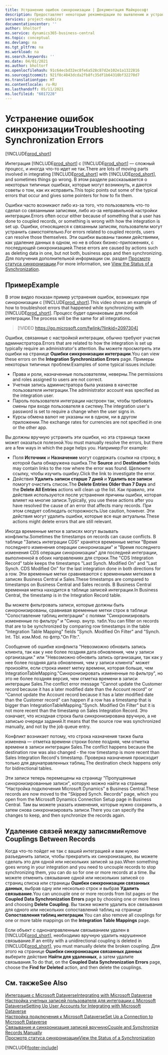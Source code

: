 ```yaml
---
title: Устранение ошибок синхронизации | Документация Майкрософт
description: Предоставляет некоторые рекомендации по выявлению и устранению ошибок синхронизации.
services: project-madeira
documentationcenter: ''
author: bholtorf
ms.service: dynamics365-business-central
ms.topic: conceptual
ms.devlang: na
ms.tgt_pltfrm: na
ms.workload: na
ms.search.keywords: ''
ms.date: 04/01/2021
ms.author: bholtorf
ms.openlocfilehash: 91c64ecbd32ec8fe6a528c87d2e102e1a1322816
ms.sourcegitcommit: 921f0c4043dcda2fb8fc35df1b64310bf32270d7
ms.translationtype: HT
ms.contentlocale: ru-RU
ms.lasthandoff: 05/11/2021
ms.locfileid: "6017228"
---
```

# <a name="troubleshooting-synchronization-errors"></a><span data-ttu-id="7c6fc-103">Устранение ошибок синхронизации</span><span class="sxs-lookup"><span data-stu-id="7c6fc-103">Troubleshooting Synchronization Errors</span></span>
[!INCLUDE[prod_short](includes/cc_data_platform_banner.md)]

<span data-ttu-id="7c6fc-104">Интеграция [!INCLUDE[prod_short](includes/prod_short.md)] с [!INCLUDE[prod_short](includes/cds_long_md.md)] — сложный процесс, и иногда что-то идет не так.</span><span class="sxs-lookup"><span data-stu-id="7c6fc-104">There are lots of moving parts involved in integrating [!INCLUDE[prod_short](includes/prod_short.md)] with [!INCLUDE[prod_short](includes/cds_long_md.md)], and sometimes things go wrong.</span></span> <span data-ttu-id="7c6fc-105">В этом разделе рассказывается о некоторых типичных ошибках, которые могут возникнуть, и даются советы о том, как их исправить.</span><span class="sxs-lookup"><span data-stu-id="7c6fc-105">This topic points out some of the typical errors that occur and gives some pointers for how to fix them.</span></span>

<span data-ttu-id="7c6fc-106">Ошибки часто возникают либо из-за того, что пользователь что-то сделал со связанными записями, либо из-за неправильной настройки интеграции.</span><span class="sxs-lookup"><span data-stu-id="7c6fc-106">Errors often occur either because of something that a user has done to coupled records, or something is wrong with how the integration is set up.</span></span> <span data-ttu-id="7c6fc-107">Ошибки, относящиеся к связанным записям, пользователи могут устранить самостоятельно.</span><span class="sxs-lookup"><span data-stu-id="7c6fc-107">For errors related to coupled records, users can resolve those themselves.</span></span> <span data-ttu-id="7c6fc-108">Эти ошибки вызваны такими действиями, как удаление данных в одном, но не в обоих бизнес-приложениях, с последующей синхронизацией.</span><span class="sxs-lookup"><span data-stu-id="7c6fc-108">These errors are caused by actions such as deleting data in one, but not both, business apps and then synchronizing.</span></span> <span data-ttu-id="7c6fc-109">Для получения дополнительной информации см. раздел [Просмотр статуса синхронизации](admin-how-to-view-synchronization-status.md).</span><span class="sxs-lookup"><span data-stu-id="7c6fc-109">For more information, see [View the Status of a Synchronization](admin-how-to-view-synchronization-status.md).</span></span>

## <a name="example"></a><span data-ttu-id="7c6fc-110">Пример</span><span class="sxs-lookup"><span data-stu-id="7c6fc-110">Example</span></span>
<span data-ttu-id="7c6fc-111">В этом видео показан пример устранения ошибок, возникших при синхронизации с [!INCLUDE[prod_short](includes/cds_long_md.md)].</span><span class="sxs-lookup"><span data-stu-id="7c6fc-111">This video shows an example of how to troubleshoot errors that happened while synchronizing with [!INCLUDE[prod_short](includes/cds_long_md.md)].</span></span> <span data-ttu-id="7c6fc-112">Процесс будет одинаковым для любой интеграции.</span><span class="sxs-lookup"><span data-stu-id="7c6fc-112">The process will be the same for all integrations.</span></span> 

> [!VIDEO https://go.microsoft.com/fwlink/?linkid=2097304]

<span data-ttu-id="7c6fc-113">Ошибки, связанные с настройкой интеграции, обычно требуют участия администратора.</span><span class="sxs-lookup"><span data-stu-id="7c6fc-113">Errors that are related to how the integration is set up typically require an administrator's attention.</span></span> <span data-ttu-id="7c6fc-114">Вы можете просмотреть эти ошибки на странице **Ошибки синхронизации интеграции**.</span><span class="sxs-lookup"><span data-stu-id="7c6fc-114">You can view these errors on the **Integration Synchronization Errors** page.</span></span> <span data-ttu-id="7c6fc-115">Примеры некоторых типичных проблем:</span><span class="sxs-lookup"><span data-stu-id="7c6fc-115">Examples of some typical issues include:</span></span>  
  
* <span data-ttu-id="7c6fc-116">Права и роли, назначенные пользователям, неверны.</span><span class="sxs-lookup"><span data-stu-id="7c6fc-116">The permissions and roles assigned to users are not correct.</span></span>  
* <span data-ttu-id="7c6fc-117">Учетная запись администратора была указана в качестве пользователя интеграции.</span><span class="sxs-lookup"><span data-stu-id="7c6fc-117">The administrator account was specified as the integration user.</span></span>  
* <span data-ttu-id="7c6fc-118">Пароль пользователя интеграции настроен так, чтобы требовать смены при входе пользователя в систему.</span><span class="sxs-lookup"><span data-stu-id="7c6fc-118">The integration user's password is set to require a change when the user signs in.</span></span>  
* <span data-ttu-id="7c6fc-119">Курсы обмена валют не указаны ни в одном, ни в другом приложении.</span><span class="sxs-lookup"><span data-stu-id="7c6fc-119">The exchange rates for currencies are not specified in one or the other app.</span></span>  
  
<span data-ttu-id="7c6fc-120">Вы должны вручную устранить эти ошибки, но эта страница также может оказаться полезной.</span><span class="sxs-lookup"><span data-stu-id="7c6fc-120">You must manually resolve the errors, but there are a few ways in which the page helps you.</span></span> <span data-ttu-id="7c6fc-121">Например:</span><span class="sxs-lookup"><span data-stu-id="7c6fc-121">For example:</span></span>  

* <span data-ttu-id="7c6fc-122">Поля **Источник** и **Назначение** могут содержать ссылки на строку, в которой была обнаружена ошибка.</span><span class="sxs-lookup"><span data-stu-id="7c6fc-122">The **Source** and **Destination** fields may contain links to the row where the error was found.</span></span> <span data-ttu-id="7c6fc-123">Щелкните ссылку, чтобы изучить ошибку.</span><span class="sxs-lookup"><span data-stu-id="7c6fc-123">Click the link to investigate the error.</span></span>  
* <span data-ttu-id="7c6fc-124">Действия **Удалить записи старше 7 дней** и **Удалить все записи** помогут очистить список.</span><span class="sxs-lookup"><span data-stu-id="7c6fc-124">The **Delete Entries Older than 7 Days** and the **Delete All Entries** actions will clean up the list.</span></span> <span data-ttu-id="7c6fc-125">Как правило, эти действия используются после устранения причины ошибки, которая влияет на многие записи.</span><span class="sxs-lookup"><span data-stu-id="7c6fc-125">Typically, you use these actions after you have resolved the cause of an error that affects many records.</span></span> <span data-ttu-id="7c6fc-126">При этом следует соблюдать осторожность.</span><span class="sxs-lookup"><span data-stu-id="7c6fc-126">Use caution, however.</span></span> <span data-ttu-id="7c6fc-127">Эти действия могут удалить ошибки, которые все еще актуальны.</span><span class="sxs-lookup"><span data-stu-id="7c6fc-127">These actions might delete errors that are still relevant.</span></span>

<span data-ttu-id="7c6fc-128">Иногда временные метки в записях могут вызывать конфликты.</span><span class="sxs-lookup"><span data-stu-id="7c6fc-128">Sometimes the timestamps on records can cause conflicts.</span></span> <span data-ttu-id="7c6fc-129">В таблице "Запись интеграции CDS" хранятся временные метки "Время последнего изменения операции синхронизации" и "Время последнего изменения CDS операции синхронизации" для последней интеграции, выполненной в обоих направлениях для строки.</span><span class="sxs-lookup"><span data-stu-id="7c6fc-129">The "CDS Integration Record" table keeps the timestamps "Last Synch. Modified On" and "Last Synch. CDS Modified On" for the last integration done in both directions for a row.</span></span> <span data-ttu-id="7c6fc-130">Эти временные метки сравниваются с временными метками в записях Business Central и Sales.</span><span class="sxs-lookup"><span data-stu-id="7c6fc-130">These timestamps are compared to timestamps on Business Central and Sales records.</span></span> <span data-ttu-id="7c6fc-131">В Business Central временная метка находится в таблице записей интеграции.</span><span class="sxs-lookup"><span data-stu-id="7c6fc-131">In Business Central, the timestamp is in the Integration Record table.</span></span>

<span data-ttu-id="7c6fc-132">Вы можете фильтровать записи, которые должны быть синхронизированы, сравнивая временные метки строк в таблице "Сопоставление таблиц интеграции" с полями "Синхронизировать измененные по фильтру" и "Синхр. внутр. табл.</span><span class="sxs-lookup"><span data-stu-id="7c6fc-132">You can filter on records that are to be synchronized by comparing row timestamps in the table "Integration Table Mapping" fields "Synch. Modified On Filter" and "Synch. Int. Tbl.</span></span> <span data-ttu-id="7c6fc-133">изм.</span><span class="sxs-lookup"><span data-stu-id="7c6fc-133">Mod.</span></span> <span data-ttu-id="7c6fc-134">по флтр."</span><span class="sxs-lookup"><span data-stu-id="7c6fc-134">On Fltr.".</span></span>

<span data-ttu-id="7c6fc-135">Сообщение об ошибке конфликта "Невозможно обновить запись клиента, так как у нее более поздняя дата обновления, чем у записи организации." или "Невозможно обновить запись организации, так как у нее более поздняя дата обновления, чем у записи клиента" может произойти, если строка имеет метку времени, которая больше, чем IntegrationTableMapping."Синхронизировать измененные по фильтру", но это не более поздняя версия, чем отметка времени в записи интеграции Sales.</span><span class="sxs-lookup"><span data-stu-id="7c6fc-135">The conflict error message "Cannot update the Customer record because it has a later modified date than the Account record" or "Cannot update the Account record because it has a later modified date than the Customer record" can happen if a row has a timestamp that is bigger than IntegrationTableMapping."Synch. Modified On Filter" but it is not more recent than the timestamp on Sales Integration Record.</span></span> <span data-ttu-id="7c6fc-136">Это означает, что исходная строка была синхронизирована вручную, а не записью очереди заданий.</span><span class="sxs-lookup"><span data-stu-id="7c6fc-136">It means that the source row was synchronized manually, and not by the job queue entry.</span></span> 

<span data-ttu-id="7c6fc-137">Конфликт возникает потому, что строка назначения также была изменена — отметка времени строки более поздняя, чем отметка времени в записи интеграции Sales.</span><span class="sxs-lookup"><span data-stu-id="7c6fc-137">The conflict happens because the destination row was also changed  - the row timestamp is more recent than Sales Integration Record's timestamp.</span></span> <span data-ttu-id="7c6fc-138">Проверка назначения происходит только для двунаправленных таблиц.</span><span class="sxs-lookup"><span data-stu-id="7c6fc-138">The destination check happens only for bidirectional tables.</span></span> 

<span data-ttu-id="7c6fc-139">Эти записи теперь перемещены на страницу "Пропущенные синхронизированные записи", которую можно найти на странице "Настройка подключения Microsoft Dynamics" в Business Central.</span><span class="sxs-lookup"><span data-stu-id="7c6fc-139">These records are now moved to the "Skipped Synch. Records" page, which you open from the Microsoft Dynamics Connection Setup page in Business Central.</span></span> <span data-ttu-id="7c6fc-140">Там вы можете указать изменения, которые нужно сохранить, а затем снова синхронизировать записи.</span><span class="sxs-lookup"><span data-stu-id="7c6fc-140">There you can specify the changes to keep, and then synchronize the records again.</span></span>

## <a name="remove-couplings-between-records"></a><span data-ttu-id="7c6fc-141">Удаление связей между записями</span><span class="sxs-lookup"><span data-stu-id="7c6fc-141">Remove Couplings Between Records</span></span>
<span data-ttu-id="7c6fc-142">Когда что-то пойдет не так с вашей интеграцией и вам нужно разъединить записи, чтобы прекратить их синхронизацию, вы можете сделать это для одной или нескольких записей за раз.</span><span class="sxs-lookup"><span data-stu-id="7c6fc-142">When something goes wrong in your integration and you need to uncouple records to stop synchronizing them, you can do so for one or more records at a time.</span></span> <span data-ttu-id="7c6fc-143">Вы можете отменить связывание одной или нескольких записей со страниц списка или страницы **Ошибки синхронизации связанных данных**, выбрав одну или несколько строк и выбрав **Удалить связывание**.</span><span class="sxs-lookup"><span data-stu-id="7c6fc-143">You can uncouple one or more records from list pages or the **Coupled Data Synchronization Errors** page by choosing one or more lines and choosing **Delete Coupling**.</span></span> <span data-ttu-id="7c6fc-144">Вы также можете удалить все связывания для одного или нескольких сопоставлений таблиц на странице **Сопоставления таблиц интеграции**.</span><span class="sxs-lookup"><span data-stu-id="7c6fc-144">You can also remove all couplings for one or more table mappings on the **Integration Table Mappings** page.</span></span> 

<span data-ttu-id="7c6fc-145">Если объект с однонаправленным связыванием удален в [!INCLUDE[prod_short](includes/prod_short.md)], необходимо вручную удалить нарушенное связывание.</span><span class="sxs-lookup"><span data-stu-id="7c6fc-145">If an entity with a unidirectional coupling is deleted in [!INCLUDE[prod_short](includes/prod_short.md)], you must manually delete the broken coupling.</span></span> <span data-ttu-id="7c6fc-146">Для этого на странице **Ошибки синхронизации связанных данных** выберите действие **Найти для удаленных**, а затем удалите связывания.</span><span class="sxs-lookup"><span data-stu-id="7c6fc-146">To do that, on the **Coupled Data Synchronization Errors** page, choose the **Find for Deleted** action, and then delete the couplings.</span></span>

## <a name="see-also"></a><span data-ttu-id="7c6fc-147">См. также</span><span class="sxs-lookup"><span data-stu-id="7c6fc-147">See Also</span></span>
[<span data-ttu-id="7c6fc-148">Интеграция с Microsoft Dataverse</span><span class="sxs-lookup"><span data-stu-id="7c6fc-148">Integrating with Microsoft Dataverse</span></span>](admin-prepare-dynamics-365-for-sales-for-integration.md)  
[<span data-ttu-id="7c6fc-149">Настройка учетных записей пользователя для интеграции с Microsoft Dataverse</span><span class="sxs-lookup"><span data-stu-id="7c6fc-149">Setting Up User Accounts for Integrating with Microsoft Dataverse</span></span>](admin-setting-up-integration-with-dynamics-sales.md)  
[<span data-ttu-id="7c6fc-150">Настройка подключения к Microsoft Dataverse</span><span class="sxs-lookup"><span data-stu-id="7c6fc-150">Set Up a Connection to Microsoft Dataverse</span></span>](admin-how-to-set-up-a-dynamics-crm-connection.md)  
[<span data-ttu-id="7c6fc-151">Связывание и синхронизация записей вручную</span><span class="sxs-lookup"><span data-stu-id="7c6fc-151">Couple and Synchronize Records Manually</span></span>](admin-how-to-couple-and-synchronize-records-manually.md)  
[<span data-ttu-id="7c6fc-152">Просмотр статуса синхронизации</span><span class="sxs-lookup"><span data-stu-id="7c6fc-152">View the Status of a Synchronization</span></span>](admin-how-to-view-synchronization-status.md)  


[!INCLUDE[footer-include](includes/footer-banner.md)]